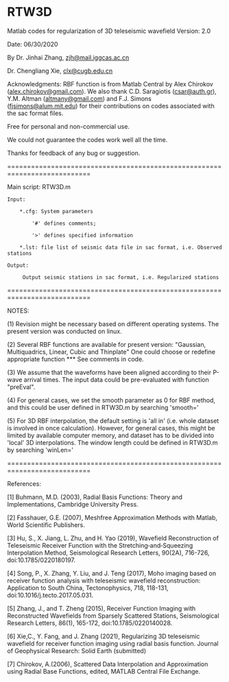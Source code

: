 # RTW3D
Matlab codes for regularization of 3D teleseismic wavefield
Version: 2.0

Date: 06/30/2020

By 
   Dr. Jinhai Zhang, zjh@mail.iggcas.ac.cn
   
   Dr. Chengliang Xie, clx@cugb.edu.cn

Acknowledgments: 
   RBF function is from Matlab Central by Alex Chirokov (alex.chirokov@gmail.com). We also thank  C.D. Saragiotis (csar@auth.gr), Y.M. Altman (altmany@gmail.com) and F.J. Simons (fjsimons@alum.mit.edu) for their contributions on codes associated with the sac format files. 

Free for personal and non-commercial use.

We could not guarantee the codes work well all the time.

Thanks for feedback of any bug or suggestion.

===========================================================================

Main script: RTW3D.m

    Input:
    
        *.cfg: System parameters
        
            '#' defines comments;
            
            '>' defines specified information
            
        *.lst: file list of seismic data file in sac format, i.e. Observed stations
             
    Output:
    
         Output seismic stations in sac format, i.e. Regularized stations
             
===========================================================================

NOTES:

(1) Revision might be necessary based on different operating systems. The present version was conducted on linux.

(2) Several RBF functions are available for present version: 
    "Gaussian, Multiquadrics, Linear, Cubic and Thinplate"
    One could choose or redefine appropriate function
    *** See comments in code.

(3) We assume that the waveforms have been aligned according to their P-wave arrival times.
    The input data could be pre-evaluated with function "preEval".

(4) For general cases, we set the smooth parameter as 0 for RBF method, and this could be user defined in RTW3D.m by searching 'smooth='

(5) For 3D RBF interpolation, the default setting is 'all in' (i.e. whole dataset is involved in once calculation). However, for general cases, this might be limited by available computer memory, and dataset has to be divided into 'local' 3D interpolations. The window length could be defined in RTW3D.m by searching 'winLen='

===========================================================================

References:

[1] Buhmann, M.D. (2003), Radial Basis Functions: Theory and Implementations, Cambridge University Press.

[2] Fasshauer, G.E. (2007), Meshfree Approximation Methods with Matlab, World Scientific Publishers.

[3] Hu, S., X. Jiang, L. Zhu, and H. Yao (2019), Wavefield Reconstruction of Teleseismic Receiver Function with the Stretching‐and‐Squeezing Interpolation Method, Seismological Research Letters, 90(2A), 716-726, doi:10.1785/0220180197.

[4] Song, P., X. Zhang, Y. Liu, and J. Teng (2017), Moho imaging based on receiver function analysis with teleseismic wavefield reconstruction: Application to South China, Tectonophysics, 718, 118-131, doi:10.1016/j.tecto.2017.05.031.

[5] Zhang, J., and T. Zheng (2015), Receiver Function Imaging with Reconstructed Wavefields from Sparsely Scattered Stations, Seismological Research Letters, 86(1), 165-172, doi:10.1785/0220140028.

[6] Xie,C., Y. Fang, and J. Zhang (2021), Regularizing 3D teleseismic wavefield for receiver function imaging using radial basis function. Journal of Geophysical Research: Solid Earth (submitted)

[7] Chirokov, A.(2006), Scattered Data Interpolation and Approximation using Radial Base Functions, edited, MATLAB Central File Exchange.
